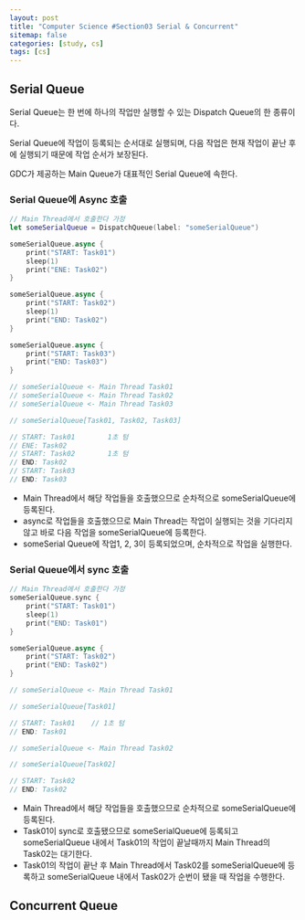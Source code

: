 ```yaml
---
layout: post
title: "Computer Science #Section03 Serial & Concurrent"
sitemap: false
categories: [study, cs]
tags: [cs]
---
```


## Serial Queue
Serial Queue는 한 번에 하나의 작업만 실행할 수 있는 Dispatch Queue의 한 종류이다.     

Serial Queue에 작업이 등록되는 순서대로 실행되며, 다음 작업은 현재 작업이 끝난 후에 실행되기 때문에 작업 순서가 보장된다.

GDC가 제공하는 Main Queue가 대표적인 Serial Queue에 속한다.

### Serial Queue에 Async 호출
~~~swift
// Main Thread에서 호출한다 가정
let someSerialQueue = DispatchQueue(label: "someSerialQueue")

someSerialQueue.async {
    print("START: Task01")
    sleep(1)
    print("ENE: Task02")
}

someSerialQueue.async {
    print("START: Task02")
    sleep(1)
    print("END: Task02")
}

someSerialQueue.async {
    print("START: Task03")
    print("END: Task03")
}

// someSerialQueue <- Main Thread Task01
// someSerialQueue <- Main Thread Task02
// someSerialQueue <- Main Thread Task03

// someSerialQueue[Task01, Task02, Task03]

// START: Task01        1초 텀
// ENE: Task02
// START: Task02        1초 텀
// END: Task02
// START: Task03
// END: Task03
~~~

* Main Thread에서 해당 작업들을 호출했으므로 순차적으로 someSerialQueue에 등록된다.
* async로 작업들을 호출했으므로 Main Thread는 작업이 실행되는 것을 기다리지 않고 바로 다음 작업을 someSerialQueue에 등록한다.
* someSerial Queue에 작업1, 2, 3이 등록되었으며, 순차적으로 작업을 실행한다.

### Serial Queue에서 sync 호출
~~~swift
// Main Thread에서 호출한다 가정
someSerialQueue.sync {
    print("START: Task01")
    sleep(1)
    print("END: Task01")
}

someSerialQueue.async {
    print("START: Task02")
    print("END: Task02")
}

// someSerialQueue <- Main Thread Task01

// someSerialQueue[Task01]

// START: Task01    // 1초 텀
// END: Task01

// someSerialQueue <- Main Thread Task02

// someSerialQueue[Task02]

// START: Task02
// END: Task02
~~~
* Main Thread에서 해당 작업들을 호출했으므로 순차적으로 someSerialQueue에 등록된다.
* Task01이 sync로 호출됐으므로 someSerialQueue에 등록되고 someSerialQueue 내에서 Task01의 작업이 끝날때까지 Main Thread의 Task02는 대기한다.
* Task01의 작업이 끝난 후 Main Thread에서 Task02를 someSerialQueue에 등록하고 someSerialQueue 내에서 Task02가 순번이 됐을 때 작업을 수행한다.

## Concurrent Queue



